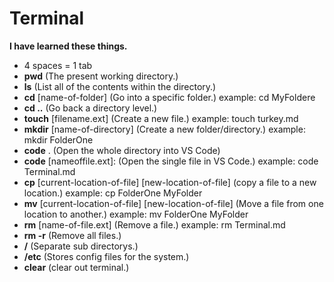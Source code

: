 # Terminal

**I have learned these things.**

- 4 spaces = 1 tab
- **pwd** (The present working directory.)
- **ls** (List all of the contents within the directory.)
- **cd** [name-of-folder] (Go into a specific folder.) example: cd MyFoldere
- **cd ..** (Go back a directory level.)
- **touch** [filename.ext] (Create a new file.) example: touch turkey.md
- **mkdir** [name-of-directory] (Create a new folder/directory.) example: mkdir FolderOne
- **code** . (Open the whole directory into VS Code)
- **code** [nameoffile.ext]: (Open the single file in VS Code.) example: code Terminal.md
- **cp** [current-location-of-file] [new-location-of-file] (copy a file to a new location.) example: cp FolderOne MyFolder
- **mv** [current-location-of-file] [new-location-of-file] (Move a file from one location to another.) example: mv FolderOne MyFolder
- **rm** [name-of-file.ext] (Remove a file.) example: rm Terminal.md
- **rm -r** (Remove all files.)
- **/** (Separate sub directorys.)
- **/etc** (Stores config files for the system.)
- **clear** (clear out terminal.)
